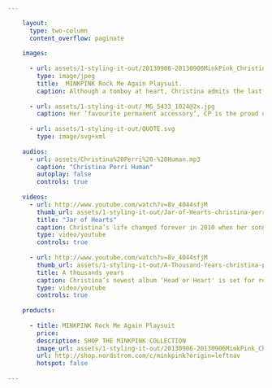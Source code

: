```yaml
---

    layout:
      type: two-column
      content_overflow: paginate
    
    images:
      
      - url: assets/1-styling-it-out/20130906-20130906MinkPink_ChristinaPerri_0006-15.jpg
        type: image/jpeg
        title:  MINKPINK Rock Me Again Playsuit.
        caption: Although a tomboy at heart, Christina admits the last 3 years have seen her become ‘obsessed’ with fashion.
        
      - url: assets/1-styling-it-out/_MG_5433_1024@2x.jpg
        caption: Her ‘favourite permanent accessory’, CP is the proud owner of over 65 tattoos - although she admits to having lost count of the exact number
      
      - url: assets/1-styling-it-out/QUOTE.svg
        type: image/svg+xml
    
    audios:
      - url: assets/Christina%20Perri%20-%20Human.mp3
        caption: "Christina Perri Human"
        autoplay: false
        controls: true
        
    videos:
      - url: http://www.youtube.com/watch?v=8v_4O44sfjM
        thumb_url: assets/1-styling-it-out/Jar-of-Hearts-christina-perri-16882990-1280-720.jpg
        title: "Jar of Hearts"
        caption: Christina’s life changed forever in 2010 when her song ‘Jar of Hearts’ was featured on hit US TV show ‘So You Think You Can Dance’
        type: video/youtube
        controls: true
        
      - url: http://www.youtube.com/watch?v=8v_4O44sfjM
        thumb_url: assets/1-styling-it-out/A-Thousand-Years-christina-perri-26451562-1920-1080.jpg
        title: A thousands years
        caption: Christina’s newest album ‘Head or Heart' is set for release in February 2014
        type: video/youtube
        controls: true
        
    products:
    
      - title: MINKPINK Rock Me Again Playsuit  
        price: 
        description: SHOP THE MINKPINK COLLECTION
        image_url: assets/1-styling-it-out/20130906-20130906MinkPink_ChristinaPerri_0006-15.jpg 
        url: http://shop.nordstrom.com/c/minkpink?origin=leftnav
        hotspot: false
        
---
```


<!-- <div id="music_player" class="cp-jplayer"></div>
<div id="cp_container_1" class="cp-container">
  <div class="cp-buffer-holder">
    <div class="cp-buffer-1"></div>
    <div class="cp-buffer-2"></div>
  </div>
  <div class="cp-progress-holder">
    <div class="cp-progress-1"></div>
    <div class="cp-progress-2"></div>
  </div>
  <div class="cp-circle-control"></div>
  <ul class="cp-controls">
    <li><a class="cp-play" tabindex="1">play</a></li>
  </ul>
</div>
<div id="jplayer_inspector"></div>
<script>
  var musicPlayer = new CirclePlayer("#music_player",
    {
      // ogg: "../assets/Christina%20Perri%20-%20Human.ogg",
      // m4a: "../assets/Christina%20Perri%20-%20Human.m4a",
      mp3: "../assets/Christina%20Perri%20-%20Human.mp3"
    },
    {
      cssSelectorAncestor: "#cp_container_1",
      errorAlerts: true,
      swfPath: "/",
      wmode: "window",
      keyEnabled: true,
      supplied: 'mp3'
    }
  );
</script> -->

<audio data-media-id="audios:1" src="../assets/Christina%20Perri%20-%20Human.mp3"/>

With her striking, uber-cool look, mane of glossy tresses and multitude of tattoos, it would be easy to feel intimidated by Christina...but the truth is she puts us instantly at ease the moment we meet her, welcoming everyone with such a genuine warmth that it’s impossible not to fall in love with her on the spot. Aself-confessed jokester with a ‘dorky’ sense of humour, Christina’s megawatt smile and laidback attitude don’t falter throughout MINKPINK’s time with her…but it’s her refreshing openness and honesty that makes us feel like we’ve been BFFs for years. She admits that her direct manner and talent for tapping into her emotions is in part down to her heritage (her father is Italian and her mother, Polish), which plays a huge role in her personality ‘I am just SO Italian and loud!’ she laughs as we flick through the racks of MINKPINK clothing that have been selected for the shoot ‘I’m a very open person so I love trying different things’.

It’s easy to forget that CP is not a professional model as she strikes up an easy rapport with stylist Mark Vassallo and photographer Mike Piscitelli, rocking out every look with effortless panache – it’s safe to say we’d definitely be feeling a touch of the green eyed monster was she not so damn frickin’ likeable!

<img data-media-id="images:1" src="../assets/1-styling-it-out/20130906-20130906MinkPink_ChristinaPerri_0006-15.jpg">

Clearly her latest incarnation as global ambassador for MINKPINK (a brand she describes as ‘one of [her] all time favourites’) has got Christina seriously hyped ‘I am so honoured to have been chosen’ she grins ‘it’s like a little dream come true!’, and judging on recent times, this is one style-savvy babe who is no stranger to dreams coming true. Having gone from waitress to worldwide singing sensation in what seems like the blink of an eye, the past three years have seen Christina’s career skyrocket – her previous albums have both gone multiplatinum and her music has featured on the soundtrack of cult movie franchise <em>Twilight</em> as well as hit TV show <em>Glee</em>. With new album <em>Head or Heart</em> set for release very soon, her success looks only set to continue.

Barely out of nappies when she discovered her love of singing, it was when Christina’s adored older brother Nick left home to pursue his dreams as lead guitarist in band <em>Silvertide</em> that her talent as a songwriter was unearthed; ‘I picked up my brother’s old guitar and taught myself because I missed the sound of his playing so much...and then all of a sudden these songs would appear!’ she tells us. But it was her first taste of love at 15 that proved to be the biggest source of inspiration for her music. As they say, the first cut is the deepest…and never was this truer than for Miss Perri. A relationship that went through countless twists and turns over the course of six years, its eventual breakdown resulted in Christina penning THAT song – the rest, as they say, is history. On her 21st birthday, the gutsy singer decided enough was enough, packed up her guitar and left behind the city she had always called home to follow her dreams, 3000 miles away in LA.


<video data-media-id="videos:1" type="video/youtube" src="http://youtube.com/watch?v=8v_4O44sfjM"  poster="../assets/1-styling-it-out/Jar-of-Hearts-christina-perri-16882990-1280-720.jpg"/>

Things weren’t exactly plain sailing from there however. Not long after her arrival on the West Coast, Christina found herself head over heels in love once again – this time with an LA music producer. A textbook whirlwind romance ensued, and within weeks they were married. Sadly it wasn’t to be; ‘I was married at 21 and divorced at 22’ she tells us candidly. It’s testament to her character that Christina has managed to stay close to her ex-husband ‘We laugh about it now… it’s like, hey, remember that time when we were
married?!’ she smiles.

Nevertheless, you get the impression that when this one falls in love, she falls hard. With her heart pinned firmly to her tattooed sleeve, she talks about her first love as being ‘a huge milestone’ - one which inspired her first ever inking (an ankh on the back of her neck) which she chose to symbolise ‘the first time [she] felt really alive’.

Judging by her album sales and social media following (at last count she had over 460K followers on Instagram alone), Christina’s experiences definitely resonate with many. Life has not been without its hiccups, but it’s these bumps in the road that her fans identify with. ‘When I was growing up I always felt so different…I definitely felt like I didn’t quite fit in’ she says. It’s fair to say there is a wild child edge to CP’s character – at just 27 years old, she’s already lived a pretty colourful life – but right now, her focus is plain for all to see. These days, she chooses kale juice over champagne (politely declining any alcohol on the day of the shoot), and it’s evident she feels a certain level of responsibility towards her fans, whom she strives to maintain a constant open line of dialogue with ‘In the first two months [after <em>Jar of Hearts</em>] I would answer every single email that came in, I would sit every night and read all their stories and write them all back because it made me feel so connected, like I was part of this thing with all these people that we were going through together’. She shrugs as we ask her, in the midst of such
a hectic schedule, where on earth she found the time, explaining simply ‘Communicating with the fans, well...it’s my favourite thing’.

Following her marriage breakup, Christina began to focus fully on her singing, penning songs whilst supporting herself with a waitressing job at a coffee house in Beverley Hills. It was after one particularly gruelling shift (most of which she spent being ‘yelled at’) that she received the call that was to change her life – <em>Jar of Hearts</em>, the song she wrote about the demise of her First Love, would that night be aired to the nation on TV show <em>So You Think You Can Dance</em> after a friend
of hers had passed it onto the show’s choreographer. ‘I screamed. Then I cried. Then I called my Mom’ she remembers, flashing her trademark smile. That’s when the rollercoaster ride really began ‘I had only ever performed at little coffee houses and open mics…and
next thing I know I’m on national television on <em>The Tonight Show with Jay Leno</em>. Then the first show I did was at the Santa Barbara Bowl with Jason Mraz in front of 6000 people!’ It’s pretty mind blowing stuff, and Christina could be forgiven had she gotten a little swept up in her own hype…but instead she comes across as utterly grateful, if a little bedazzled by her new found
fame. When asked how she has managed to stay so level headed throughout, she admits ‘I can’t think about it. I just stay connected to my friends and family and don’t take myself too seriously…I think that’s really how I get through it. I am exactly the same person on stage as I am on a night out with friends. I just try to enjoy it.’

<div class="column-break"></div>

<img data-media-id="images:2" src="../assets/1-styling-it-out/_MG_5433_1024@2x.jpg" width=80%>

We have to say, we admire her outlook…but what really drew MINKPINK to CP straight off the bat was undoubtedly her unique style. Embodying what it means to be a MINKPINK girl, Christina is someone who really Owns It, always up for taking a risk and trying something new. Never the wallflower, she admits to using tattoos – her ‘favourite permanent accessory’ – as a form of creative expression (she is the proud owner of ‘over 65’, but confesses to having lost count of the exact number - a nod to her wilder past perhaps?). ‘I should regret a couple of risqué ones…but I don’t’ she tells us frankly as we admire her left wrist, inked with names
of all four Beatles – a band that she describes as one of her biggest sources of inspiration. Without a doubt, this devil-may-care attitude only adds to Perri’s appeal.

<img data-media-id="images:3" src="../assets/1-styling-it-out/QUOTE.svg" width="300" height="170">

When it comes to her enviable style, she is modest; ‘Any type of ‘style’ I have happened sort of organically’ she tells us ‘I never had any money for clothes growing up so I wore a lot of my brother’s or friend’s clothes, then I’d save up my waitressing money for one rad piece that I’d wear every day’. These days things have changed, and Christina admits she is now ‘obsessed’ with fashion. Although she has always stayed true to her individuality (a look she describes as ‘tomboy-chic’), her style has naturally evolved. Pre-<em>Jar of Hearts</em>, the singer rarely wore make-up, let alone worked with a stylist or make-up artist, and her standard uniform consisted of black skinny jeans and combat boots. But although her approach to dressing is still pretty low-maintenance,she has learnt to embrace her girly side, and is wide eyed as she describes her first-ever foray into the world of luxury – a pair of coveted Christian Louboutin shoes – confessing ‘THAT was a whole new ball game for me!’. The whirlwind of the past few years has meant more than a few red-carpet appearances for Miss Perri, and although daunting at first, she has learned to embrace these events – even picking up a few style tips along the way; ‘The more things I go to, the more I love getting dressed up. I find myself checking out what everyone is wearing and making little notes of all the things I want try – I’m a brand new girl!’ she giggles.

Citing everyone from Rihanna to Karen O, Janelle Monae and Miley Cyrus as style influencers, Christina has developed a taste for high end designers (Chanel, Marc Jacobs and Alexander McQueen are particular faves), mastering the art of hi-low dressing along the way. ‘If it feels hip and comfortable, that’s what I’ll wear’ she says of her habit of throwing together expensive pieces with thrift store treasures – a pretty good style ethos if ever we heard one!

<video data-media-id="videos:2" type="video/youtube" src="http://youtube.com/watch?v=rtOvBOTyX00" poster="../assets/1-styling-it-out/A-Thousand-Years-christina-perri-26451562-1920-1080.jpg"/>

A style icon in the making she may well be, but it’s clear where Christina’s true passion lies, and her face visibly lights up when conversation turns back to music. She talks animatedly about her biggest musical influences (an eclectic line-up that includes everyone from Frank Sinatra, and The Beatles to Lady Gaga, Michael Jackson and Freddie Mercury) and is clearly pumped about the release of her upcoming album <em>Head or Heart</em>; ‘It’s the most important thing in my life, it’s like a little child to me’ she tells us sincerely ‘It’s a collection of all my stories so it’s real. It’s very real, it’s all true stuff. I couldn’t be more proud of it’. We have to admit we’re pretty intrigued to hear what she has in store for us…more tales of love gone bad perhaps, or has Christina finally found The One? On this she is a little bit coy ‘I’m in love with a couple of boys’ she admits ‘I <em>am</em> trying to be single…but I’m letting myself have crushes’. Yep, definitely a girl after our own hearts… So, after a whirlwind three years and a dizzying climb to the top…what’s next for Christina Perri? ‘Seriously? I have NO idea!’ she admits ‘but that’s all part of the excitement…right?!’ We couldn’t agree more.

